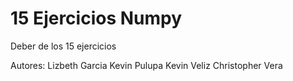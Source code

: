 # 15 Ejercicios Numpy
Deber de los 15 ejercicios 

Autores:
Lizbeth Garcia
Kevin Pulupa
Kevin Veliz
Christopher Vera
